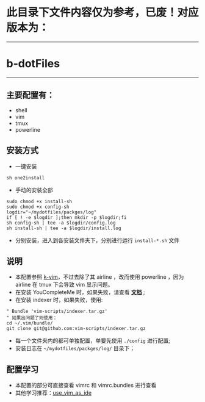 

# 此目录下文件内容仅为参考，已废！对应版本为：

--------------------------------


# b-dotFiles
----
## 主要配置有：
- shell
- vim
- tmux
- powerline

## 安装方式
- 一键安装
```shell
sh one2install
```
- 手动的安装全部
```
sudo chmod +x install-sh
sudo chmod +x config-sh
logdir="~/mydotfiles/packges/log"
if [ ! -e $logdir ];then mkdir -p $logdir;fi
sh config-sh | tee -a $logdir/config.log
sh install-sh | tee -a $logdir/install.log
```

- 分别安装，进入到各安装文件夹下，分别进行运行 `install-*.sh` 文件

## 说明
- 本配置参照 [k-vim][1]，不过去除了其 airline ，改而使用 powerline ，因为 airline 在 tmux 下会导致 vim 显示问题。
- 在安装 YouCompleteMe 时，如果失败，请查看 **[文档][2]** ;
- 在安装 indexer 时，如果失败，使用:
```shell
" Bundle 'vim-scripts/indexer.tar.gz'
" 如果出问题了则使用：
cd ~/.vim/bundle/
git clone git@github.com:vim-scripts/indexer.tar.gz
```
- 每一个文件夹内的都可单独配置，单要先使用 `./config` 进行配置;
- 安装日志在 `~/mydotfiles/packges/log/` 目录下；

## 配置学习
- 本配置的部分可直接查看 vimrc 和 vimrc.bundles 进行查看
- 其他学习推荐：[use_vim_as_ide][3]

[1]: https://github.com/wklken/k-vim
[2]: https://github.com/Valloric/YouCompleteMe
[3]: https://github.com/bbxytl/use_vim_as_ide

